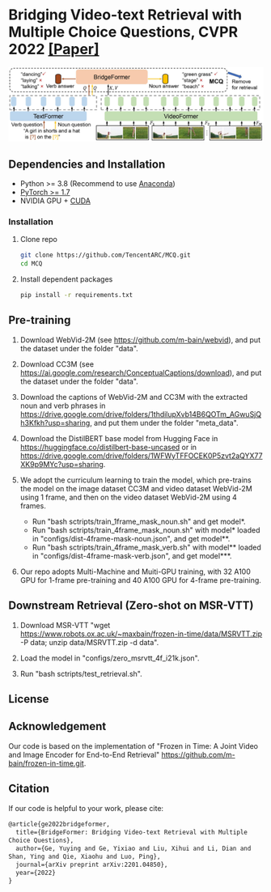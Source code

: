 # Bridging Video-text Retrieval with Multiple Choice Questions, CVPR 2022 [[Paper]](https://arxiv.org/pdf/2201.04850.pdf)

![image](https://github.com/TencentARC/MCQ/blob/main/demo/MCQ.jpg?raw=true)

## Dependencies and Installation
- Python >= 3.8 (Recommend to use [Anaconda](https://www.anaconda.com/download/#linux))
- [PyTorch >= 1.7](https://pytorch.org/)
- NVIDIA GPU + [CUDA](https://developer.nvidia.com/cuda-downloads)
### Installation
1. Clone repo

    ```bash
    git clone https://github.com/TencentARC/MCQ.git
    cd MCQ
    ```

1. Install dependent packages

    ```bash
    pip install -r requirements.txt
    ```
    
## Pre-training
1. Download WebVid-2M (see https://github.com/m-bain/webvid), and put the dataset under the folder "data".

2. Download CC3M (see https://ai.google.com/research/ConceptualCaptions/download), and put the dataset under the folder "data".

3. Download the captions of WebVid-2M and CC3M with the extracted noun and verb phrases in <https://drive.google.com/drive/folders/1thdilupXvb14B6QOTm_AGwuSjQh3Kfkh?usp=sharing>, and put them under the folder "meta_data".

4. Download the DistilBERT base model from Hugging Face in <https://huggingface.co/distilbert-base-uncased> or in <https://drive.google.com/drive/folders/1WFWyTFFOCEK0P5zvt2aQYX77XK9p9MYc?usp=sharing>.

5. We adopt the curriculum learning to train the model, which pre-trains the model on the image dataset CC3M and
video dataset WebVid-2M using 1 frame, and then on the video dataset WebVid-2M using 4 frames.
    - Run "bash sctripts/train_1frame_mask_noun.sh" and get model*.
    - Run "bash sctripts/train_4frame_mask_noun.sh" with model* loaded in "configs/dist-4frame-mask-noun.json", and get model**.
    - Run "bash sctripts/train_4frame_mask_verb.sh" with model** loaded in "configs/dist-4frame-mask-verb.json", and get model***.
6. Our repo adopts Multi-Machine and Muiti-GPU training, with 32 A100 GPU for 1-frame pre-training and 40 A100 GPU for 4-frame pre-training.

## Downstream Retrieval (Zero-shot on MSR-VTT)
1. Download MSR-VTT "wget https://www.robots.ox.ac.uk/~maxbain/frozen-in-time/data/MSRVTT.zip -P data; unzip data/MSRVTT.zip -d data".

2. Load the model in  "configs/zero_msrvtt_4f_i21k.json".

3. Run "bash sctripts/test_retrieval.sh".

## License


## Acknowledgement
Our code is based on the implementation of "Frozen in Time: A Joint Video and Image Encoder for End-to-End Retrieval" <https://github.com/m-bain/frozen-in-time.git>.

## Citation
If our code is helpful to your work, please cite:
```
@article{ge2022bridgeformer,
  title={BridgeFormer: Bridging Video-text Retrieval with Multiple Choice Questions},
  author={Ge, Yuying and Ge, Yixiao and Liu, Xihui and Li, Dian and Shan, Ying and Qie, Xiaohu and Luo, Ping},
  journal={arXiv preprint arXiv:2201.04850},
  year={2022}
}
```
